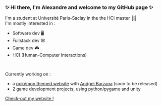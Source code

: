 ### ✨ Hi there, I'm Alexandre and welcome to my GitHub page ✨

I'm a student at Université Paris-Saclay in the the HCI master 👨‍💻
<br>
I'm mostly interested in : 
<br>
- Software dev 🖥
- Fullstack dev 🕸
- Game dev 🎮
- HCI (Human-Computer Interactions)
<br>

Currently working on : 
- a [pokémon themed website](https://pokeviewer.com/) with [Andgel Barzana](https://github.com/voolak) (soon to be released)
- 2 game development projects, using python/pygame and unity 

[Check-out my website !](https://aciorascu.me)
